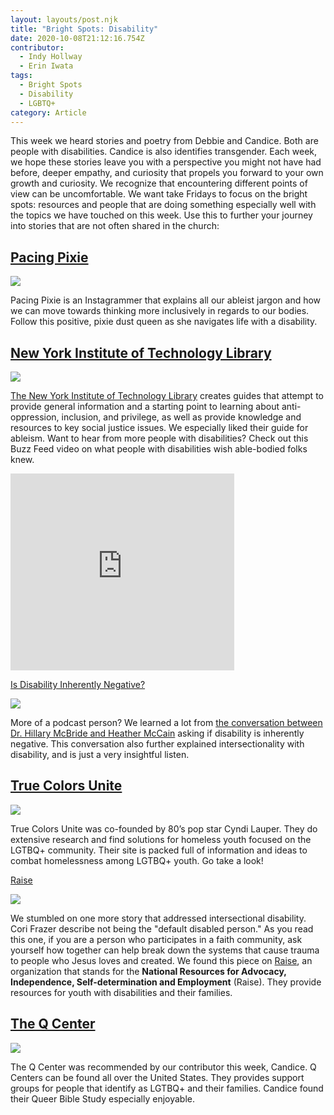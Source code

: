 ```yaml
---
layout: layouts/post.njk
title: "Bright Spots: Disability"
date: 2020-10-08T21:12:16.754Z
contributor:
  - Indy Hollway
  - Erin Iwata
tags:
  - Bright Spots
  - Disability
  - LGBTQ+
category: Article
---
```

This week we heard stories and poetry from Debbie and Candice. Both are people with disabilities. Candice is also identifies transgender. Each week, we hope these stories leave you with a perspective you might not have had before, deeper empathy, and curiosity that propels you forward to your own growth and curiosity. We recognize that encountering different points of view can be uncomfortable. We want take Fridays to focus on the bright spots: resources and people that are doing something especially well with the topics we have touched on this week. Use this to further your journey into stories that are not often shared in the church:  

## [Pacing Pixie](https://www.instagram.com/pacingpixie/)

![](/img/uploads/pixie.jpg)

Pacing Pixie is an Instagrammer that explains all our ableist jargon and how we can move towards thinking more inclusively in regards to our bodies. Follow this positive, pixie dust queen as she navigates life with a disability. 

## [New York Institute of Technology Library](https://libguides.nyit.edu/c.php?g=666045&p=4743728)

![](/img/uploads/newyorktech_library_web.jpg)

[The New York Institute of Technology Library](https://libguides.nyit.edu/c.php?g=666045&p=4743728) creates guides that attempt to provide general information and a starting point to learning about anti-oppression, inclusion, and privilege, as well as provide knowledge and resources to key social justice issues. We especially liked their guide for ableism. Want to hear from more people with disabilities? Check out this Buzz Feed video on what people with disabilities wish able-bodied folks knew.

<iframe width="358" height="315" src="https://www.youtube.com/embed/_b7k6pEnyQ4" frameborder="0" allow="accelerometer; autoplay; clipboard-write; encrypted-media; gyroscope; picture-in-picture" allowfullscreen></iframe>

[Is Disability Inherently Negative? ](https://theliturgists.com/podcast/2020/5/14/is-disability-inherently-negative)

![](/img/uploads/litergist.png)

More of a podcast person? We learned a lot from [the conversation between Dr. Hillary McBride and Heather McCain](https://theliturgists.com/podcast/2020/5/14/is-disability-inherently-negative) asking if disability is inherently negative. This conversation also further explained intersectionality with disability, and is just a very insightful listen. 



## [True Colors Unite](https://truecolorsunited.org/our-issue/)

![](/img/uploads/true-colors-unite-1-.jpg)

True Colors Unite was co-founded by 80’s pop star Cyndi Lauper. They do extensive research and find solutions for homeless youth focused on the LGTBQ+ community. Their site is packed full of information and ideas to combat homelessness among LGTBQ+ youth. Go take a look! 

[Raise](https://www.raisecenter.org/disability-and-intersectionality-not-the-default-disabled-person/)

![](/img/uploads/raise.png)

We stumbled on one more story that addressed intersectional disability. Cori Frazer describe not being the "default disabled person."  As you read this one, if you are a person who participates in a faith community, ask yourself how together can help break down the systems that cause trauma to people who Jesus loves and  created. We found this piece on [Raise](https://www.raisecenter.org/), an organization that stands for the **National Resources for Advocacy, Independence, Self-determination and Employment** (Raise). They provide resources for youth with disabilities and their families. 

## [The Q Center ](https://www.pdxqcenter.org/?gclid=CjwKCAjwh7H7BRBBEiwAPXjadt8wrYtTxl8VVBIFcLroTZeNgI6mFGRR7XZw_4HWXjXMaK7gAjkyRRoC-_sQAvD_BwE)

![](/img/uploads/q_center.jpg)

The Q Center was recommended by our contributor this week, Candice. Q Centers can be found all over the United States. They provides support groups for people that identify as LGTBQ+ and their families. Candice  found their Queer Bible Study especially enjoyable.